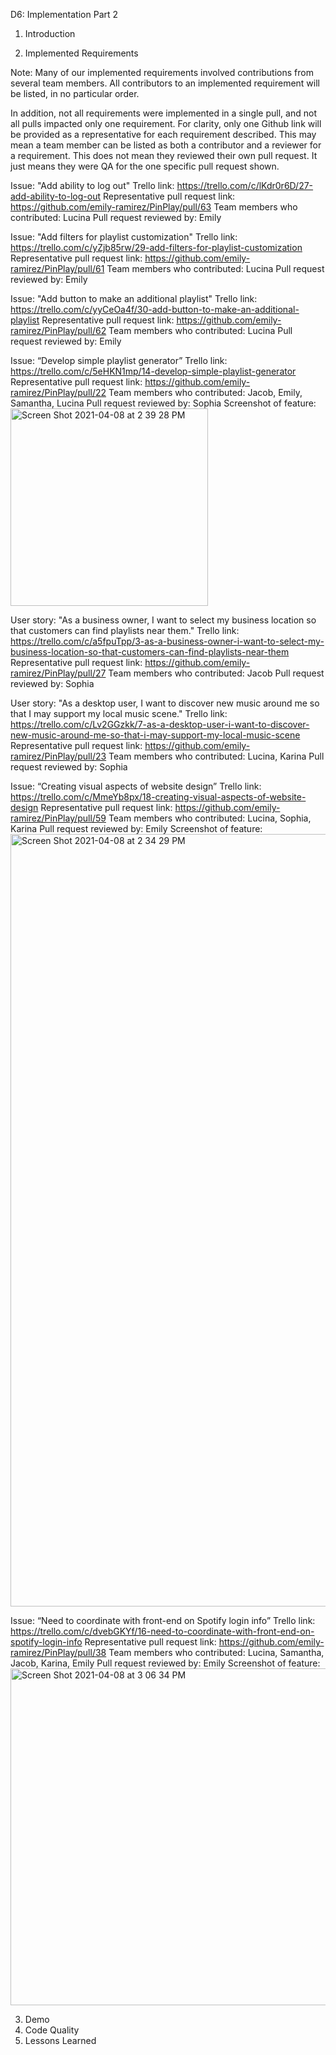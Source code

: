 D6: Implementation Part 2

1. Introduction

2. Implemented Requirements

Note: Many of our implemented requirements involved contributions from several team members. All contributors to an implemented requirement will be listed, in no particular order.

In addition, not all requirements were implemented in a single pull, and not all pulls impacted only one requirement. For clarity, only one Github link will be provided as a representative for each requirement described. This may mean a team member can be listed as both a contributor and a reviewer for a requirement. This does not mean they reviewed their own pull request. It just means they were QA for the one specific pull request shown.

Issue: "Add ability to log out"
Trello link: https://trello.com/c/lKdr0r6D/27-add-ability-to-log-out
Representative pull request link: https://github.com/emily-ramirez/PinPlay/pull/63
Team members who contributed: Lucina
Pull request reviewed by: Emily

Issue: "Add filters for playlist customization"
Trello link: https://trello.com/c/yZjb85rw/29-add-filters-for-playlist-customization
Representative pull request link: https://github.com/emily-ramirez/PinPlay/pull/61
Team members who contributed: Lucina
Pull request reviewed by: Emily

Issue: "Add button to make an additional playlist"
Trello link: https://trello.com/c/yyCeOa4f/30-add-button-to-make-an-additional-playlist
Representative pull request link: https://github.com/emily-ramirez/PinPlay/pull/62
Team members who contributed: Lucina
Pull request reviewed by: Emily

Issue: “Develop simple playlist generator”
Trello link: https://trello.com/c/5eHKN1mp/14-develop-simple-playlist-generator
Representative pull request link: https://github.com/emily-ramirez/PinPlay/pull/22
Team members who contributed: Jacob, Emily, Samantha, Lucina
Pull request reviewed by: Sophia
Screenshot of feature:
<img width="316" alt="Screen Shot 2021-04-08 at 2 39 28 PM" src="https://user-images.githubusercontent.com/75813227/114103219-939ff600-987d-11eb-94de-8e217dddeaee.png">

User story: "As a business owner, I want to select my business location so that customers can find playlists near them."
Trello link: https://trello.com/c/a5fpuTpp/3-as-a-business-owner-i-want-to-select-my-business-location-so-that-customers-can-find-playlists-near-them
Representative pull request link: https://github.com/emily-ramirez/PinPlay/pull/27
Team members who contributed: Jacob
Pull request reviewed by: Sophia

User story: "As a desktop user, I want to discover new music around me so that I may support my local music scene."
Trello link: https://trello.com/c/Lv2GGzkk/7-as-a-desktop-user-i-want-to-discover-new-music-around-me-so-that-i-may-support-my-local-music-scene
Representative pull request link: https://github.com/emily-ramirez/PinPlay/pull/23
Team members who contributed: Lucina, Karina
Pull request reviewed by: Sophia

Issue: “Creating visual aspects of website design”
Trello link: https://trello.com/c/MmeYb8px/18-creating-visual-aspects-of-website-design
Representative pull request link: https://github.com/emily-ramirez/PinPlay/pull/59
Team members who contributed: Lucina, Sophia, Karina
Pull request reviewed by: Emily
Screenshot of feature:
<img width="1236" alt="Screen Shot 2021-04-08 at 2 34 29 PM" src="https://user-images.githubusercontent.com/75813227/114103238-9d295e00-987d-11eb-9297-6d0eb988ef5b.png">

Issue: “Need to coordinate with front-end on Spotify login info”
Trello link: https://trello.com/c/dvebGKYf/16-need-to-coordinate-with-front-end-on-spotify-login-info
Representative pull request link: https://github.com/emily-ramirez/PinPlay/pull/38
Team members who contributed: Lucina, Samantha, Jacob, Karina, Emily
Pull request reviewed by: Emily
Screenshot of feature:
<img width="539" alt="Screen Shot 2021-04-08 at 3 06 34 PM" src="https://user-images.githubusercontent.com/75813227/114103247-a4e90280-987d-11eb-9ba9-a03a90968c0a.png">

3. Demo
4. Code Quality
5. Lessons Learned
